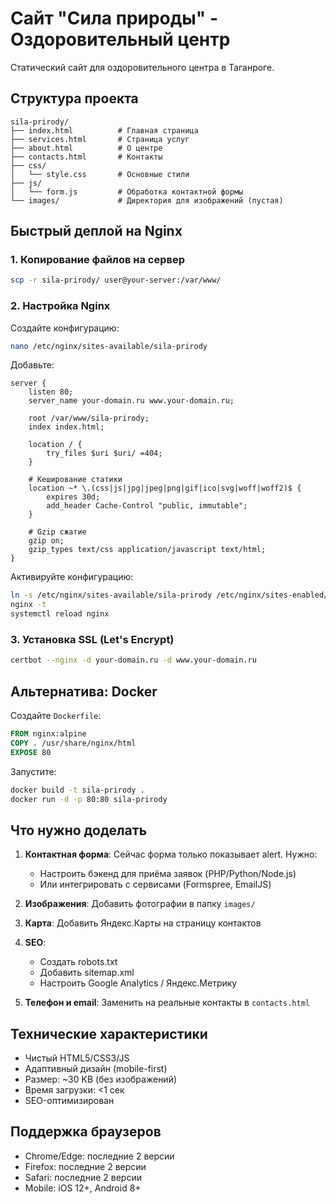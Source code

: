 # Сайт "Сила природы" - Оздоровительный центр

Статический сайт для оздоровительного центра в Таганроге.

## Структура проекта

```
sila-prirody/
├── index.html          # Главная страница
├── services.html       # Страница услуг
├── about.html          # О центре
├── contacts.html       # Контакты
├── css/
│   └── style.css       # Основные стили
├── js/
│   └── form.js         # Обработка контактной формы
└── images/             # Директория для изображений (пустая)
```

## Быстрый деплой на Nginx

### 1. Копирование файлов на сервер

```bash
scp -r sila-prirody/ user@your-server:/var/www/
```

### 2. Настройка Nginx

Создайте конфигурацию:

```bash
nano /etc/nginx/sites-available/sila-prirody
```

Добавьте:

```nginx
server {
    listen 80;
    server_name your-domain.ru www.your-domain.ru;
    
    root /var/www/sila-prirody;
    index index.html;
    
    location / {
        try_files $uri $uri/ =404;
    }
    
    # Кеширование статики
    location ~* \.(css|js|jpg|jpeg|png|gif|ico|svg|woff|woff2)$ {
        expires 30d;
        add_header Cache-Control "public, immutable";
    }
    
    # Gzip сжатие
    gzip on;
    gzip_types text/css application/javascript text/html;
}
```

Активируйте конфигурацию:

```bash
ln -s /etc/nginx/sites-available/sila-prirody /etc/nginx/sites-enabled/
nginx -t
systemctl reload nginx
```

### 3. Установка SSL (Let's Encrypt)

```bash
certbot --nginx -d your-domain.ru -d www.your-domain.ru
```

## Альтернатива: Docker

Создайте `Dockerfile`:

```dockerfile
FROM nginx:alpine
COPY . /usr/share/nginx/html
EXPOSE 80
```

Запустите:

```bash
docker build -t sila-prirody .
docker run -d -p 80:80 sila-prirody
```

## Что нужно доделать

1. **Контактная форма**: Сейчас форма только показывает alert. Нужно:
   - Настроить бэкенд для приёма заявок (PHP/Python/Node.js)
   - Или интегрировать с сервисами (Formspree, EmailJS)

2. **Изображения**: Добавить фотографии в папку `images/`

3. **Карта**: Добавить Яндекс.Карты на страницу контактов

4. **SEO**: 
   - Создать robots.txt
   - Добавить sitemap.xml
   - Настроить Google Analytics / Яндекс.Метрику

5. **Телефон и email**: Заменить на реальные контакты в `contacts.html`

## Технические характеристики

- Чистый HTML5/CSS3/JS
- Адаптивный дизайн (mobile-first)
- Размер: ~30 KB (без изображений)
- Время загрузки: <1 сек
- SEO-оптимизирован

## Поддержка браузеров

- Chrome/Edge: последние 2 версии
- Firefox: последние 2 версии
- Safari: последние 2 версии
- Mobile: iOS 12+, Android 8+
